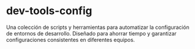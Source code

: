 # dev-tools-config
Una colección de scripts y herramientas para automatizar la configuración de entornos de desarrollo. Diseñado para ahorrar tiempo y garantizar configuraciones consistentes en diferentes equipos.
